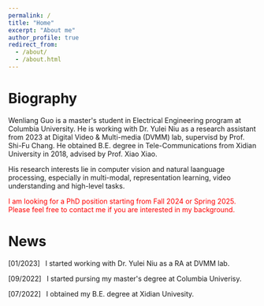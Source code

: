 ```yaml
---
permalink: /
title: "Home"
excerpt: "About me"
author_profile: true
redirect_from: 
  - /about/
  - /about.html
---
```


# Biography
Wenliang Guo is a master's student in Electrical Engineering program at Columbia University. He is working with Dr. Yulei Niu as a research assistant from 2023 at Digital Video & Multi-media (DVMM) lab, supervisd by Prof. Shi-Fu Chang. He obtained B.E. degree in Tele-Communications from Xidian University in 2018, advised by Prof. Xiao Xiao. 

His research interests lie in computer vision and natural laanguage processing, especially in multi-modal, representation learning, video understanding and high-level tasks.

<font color=red> I am looking for a PhD position starting from Fall 2024 or Spring 2025. Please feel free to contact me if you are interested in my background.</font>

# News

[01/2023] &ensp;I started working with Dr. Yulei Niu as a RA at DVMM lab.

[09/2022] &ensp;I started pursing my master's degree at Columbia Univerisy.

[07/2022] &ensp;I obtained my B.E. degree at Xidian Univesity. 